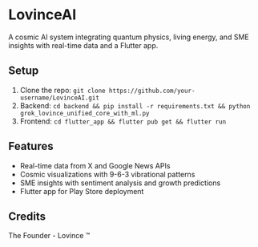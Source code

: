 # LovinceAI
A cosmic AI system integrating quantum physics, living energy, and SME insights with real-time data and a Flutter app.

## Setup
1. Clone the repo: `git clone https://github.com/your-username/LovinceAI.git`
2. Backend: `cd backend && pip install -r requirements.txt && python grok_lovince_unified_core_with_ml.py`
3. Frontend: `cd flutter_app && flutter pub get && flutter run`

## Features
- Real-time data from X and Google News APIs
- Cosmic visualizations with 9-6-3 vibrational patterns
- SME insights with sentiment analysis and growth predictions
- Flutter app for Play Store deployment

## Credits
The Founder - Lovince ™